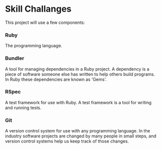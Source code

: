 # Skill Challanges

This project will use a few components:

### Ruby

The programming language.

 ### Bundler

A tool for managing dependencies in a Ruby project. A dependency is a piece of software someone else has written to help others build programs. In Ruby these dependencies are known as 'Gems'.

### RSpec
A test framework for use with Ruby. A test framework is a tool for writing and running tests.

### Git
A version control system for use with any programming language. In the industry software projects are changed by many people in small steps, and version control systems help us keep track of those changes.

